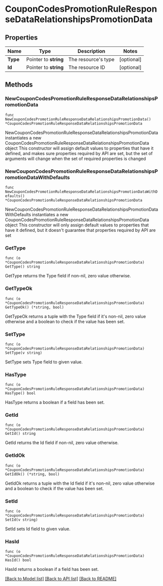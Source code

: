 # CouponCodesPromotionRuleResponseDataRelationshipsPromotionData

## Properties

Name | Type | Description | Notes
------------ | ------------- | ------------- | -------------
**Type** | Pointer to **string** | The resource&#39;s type | [optional] 
**Id** | Pointer to **string** | The resource ID | [optional] 

## Methods

### NewCouponCodesPromotionRuleResponseDataRelationshipsPromotionData

`func NewCouponCodesPromotionRuleResponseDataRelationshipsPromotionData() *CouponCodesPromotionRuleResponseDataRelationshipsPromotionData`

NewCouponCodesPromotionRuleResponseDataRelationshipsPromotionData instantiates a new CouponCodesPromotionRuleResponseDataRelationshipsPromotionData object
This constructor will assign default values to properties that have it defined,
and makes sure properties required by API are set, but the set of arguments
will change when the set of required properties is changed

### NewCouponCodesPromotionRuleResponseDataRelationshipsPromotionDataWithDefaults

`func NewCouponCodesPromotionRuleResponseDataRelationshipsPromotionDataWithDefaults() *CouponCodesPromotionRuleResponseDataRelationshipsPromotionData`

NewCouponCodesPromotionRuleResponseDataRelationshipsPromotionDataWithDefaults instantiates a new CouponCodesPromotionRuleResponseDataRelationshipsPromotionData object
This constructor will only assign default values to properties that have it defined,
but it doesn't guarantee that properties required by API are set

### GetType

`func (o *CouponCodesPromotionRuleResponseDataRelationshipsPromotionData) GetType() string`

GetType returns the Type field if non-nil, zero value otherwise.

### GetTypeOk

`func (o *CouponCodesPromotionRuleResponseDataRelationshipsPromotionData) GetTypeOk() (*string, bool)`

GetTypeOk returns a tuple with the Type field if it's non-nil, zero value otherwise
and a boolean to check if the value has been set.

### SetType

`func (o *CouponCodesPromotionRuleResponseDataRelationshipsPromotionData) SetType(v string)`

SetType sets Type field to given value.

### HasType

`func (o *CouponCodesPromotionRuleResponseDataRelationshipsPromotionData) HasType() bool`

HasType returns a boolean if a field has been set.

### GetId

`func (o *CouponCodesPromotionRuleResponseDataRelationshipsPromotionData) GetId() string`

GetId returns the Id field if non-nil, zero value otherwise.

### GetIdOk

`func (o *CouponCodesPromotionRuleResponseDataRelationshipsPromotionData) GetIdOk() (*string, bool)`

GetIdOk returns a tuple with the Id field if it's non-nil, zero value otherwise
and a boolean to check if the value has been set.

### SetId

`func (o *CouponCodesPromotionRuleResponseDataRelationshipsPromotionData) SetId(v string)`

SetId sets Id field to given value.

### HasId

`func (o *CouponCodesPromotionRuleResponseDataRelationshipsPromotionData) HasId() bool`

HasId returns a boolean if a field has been set.


[[Back to Model list]](../README.md#documentation-for-models) [[Back to API list]](../README.md#documentation-for-api-endpoints) [[Back to README]](../README.md)


